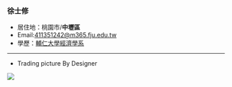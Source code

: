 ### 徐士修

 - 居住地：桃園市/**中壢區**
 - Email:411351242@m365.fju.edu.tw
 - 學歷：[輔仁大學經濟學系](https://economics.fju.edu.tw/)
<hr>

- Trading picture By Designer

![](https://i.imgur.com/azcgZPe.jpeg)
